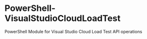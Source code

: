 # PowerShell-VisualStudioCloudLoadTest
PowerShell Module for Visual Studio Cloud Load Test API operations
